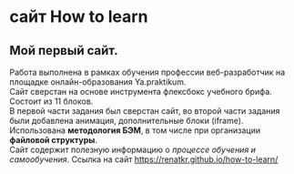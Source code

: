 # сайт How to learn #
## Мой первый сайт. ##
Работа выполнена в рамках обучения профессии веб-разработчик на площадке онлайн-образования Ya.praktikum.  
Сайт сверстан на основе инструмента флексбокс учебного брифа. Состоит из 11 блоков.  
В первой части задания был сверстан сайт, во второй части задания были добавлена анимация, дополнительные блоки (iframe).  
Использована **методология БЭМ**, в том числе при организации **файловой структуры**.  
Сайт содержит полезную информацию о *процессе обучения и самообучения*.
Ссылка на сайт https://renatkr.github.io/how-to-learn/
